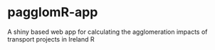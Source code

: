 # pagglomR-app
A shiny based web app for calculating the agglomeration impacts of transport projects in Ireland   R

